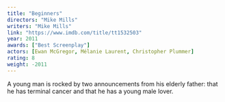 ```yaml
---
title: "Beginners"
directors: "Mike Mills"
writers: "Mike Mills"
link: "https://www.imdb.com/title/tt1532503"
year: 2011
awards: ["Best Screenplay"]
actors: [Ewan McGregor, Mélanie Laurent, Christopher Plummer]
rating: 8
weight: -2011
---
```

A young man is rocked by two announcements from his elderly father: that he has terminal cancer and that he has a young male lover.